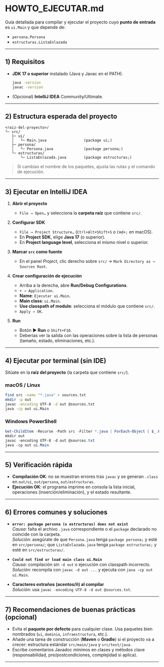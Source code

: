 # HOWTO_EJECUTAR.md

Guía detallada para compilar y ejecutar el proyecto cuyo **punto de entrada** es `ui.Main` y que depende de:
- `persona.Persona`
- `estructuras.ListaEnlazada`


---

## 1) Requisitos
- **JDK 17 o superior** instalado (Java y Javac en el PATH).
  ```bash
  java -version
  javac -version
  ```
- (Opcional) **IntelliJ IDEA** Community/Ultimate.

---

## 2) Estructura esperada del proyecto
```
<raiz-del-proyecto>/
└─ src/
   ├─ ui/
   │   └─ Main.java                 (package ui;)
   ├─ persona/
   │   └─ Persona.java              (package persona;)
   └─ estructuras/
       └─ ListaEnlazada.java        (package estructuras;)
```

> Si cambias el nombre de los paquetes, ajusta las rutas y el comando de ejecución.

---

## 3) Ejecutar en IntelliJ IDEA

1. **Abrir el proyecto**
   - `File → Open…` y selecciona la **carpeta raíz** que contiene `src/`.

2. **Configurar SDK**
   - `File → Project Structure…` (`Ctrl+Alt+Shift+S` o `Cmd+;` en macOS).
   - En **Project SDK**, elige **Java 17** (o superior).
   - En **Project language level**, selecciona el mismo nivel o superior.

3. **Marcar `src` como fuente**
   - En el panel *Project*, clic derecho sobre `src/` → `Mark Directory as → Sources Root`.

4. **Crear configuración de ejecución**
   - Arriba a la derecha, abre **Run/Debug Configurations**.
   - `+ → Application`.
   - **Name**: `Ejecutar ui.Main`.
   - **Main class**: `ui.Main`.
   - **Use classpath of module**: selecciona el módulo que contiene `src/`.
   - `Apply → OK`.

5. **Run**
   - Botón **▶ Run** o `Shift+F10`.
   - Deberías ver la salida con las operaciones sobre la lista de personas (tamaño, estado, eliminaciones, etc.).

---

## 4) Ejecutar por terminal (sin IDE)

Sitúate en la **raíz del proyecto** (la carpeta que contiene `src/`).

### macOS / Linux
```bash
find src -name "*.java" > sources.txt
mkdir -p out
javac -encoding UTF-8 -d out @sources.txt
java -cp out ui.Main
```

### Windows PowerShell
```powershell
Get-ChildItem -Recurse -Path src -Filter *.java | ForEach-Object { $_.FullName } > sources.txt
mkdir out
javac -encoding UTF-8 -d out @sources.txt
java -cp out ui.Main
```

---

## 5) Verificación rápida
- **Compilación OK**: no se muestran errores tras `javac` y se generan `.class` en `out/ui`, `out/persona`, `out/estructuras`.
- **Ejecución OK**: el programa imprime en consola la lista inicial, operaciones (inserción/eliminación), y el estado resultante.

---

## 6) Errores comunes y soluciones

- **`error: package persona (o estructuras) does not exist`**  
  *Causa*: falta el archivo `.java` correspondiente o el `package` declarado no coincide con la carpeta.  
  *Solución*: asegúrate de que `Persona.java` tenga `package persona;` y esté en `src/persona/`; que `ListaEnlazada.java` tenga `package estructuras;` y esté en `src/estructuras/`.

- **`Could not find or load main class ui.Main`**  
  *Causa*: compilación sin `-d out` o ejecución con classpath incorrecto.  
  *Solución*: recompila con `javac -d out ...` y ejecuta con `java -cp out ui.Main`.

- **Caracteres extraños (acentos/ñ) al compilar**  
  *Solución*: usa `javac -encoding UTF-8 -d out @sources.txt`.

---

## 7) Recomendaciones de buenas prácticas (opcional)
- Evita el **paquete por defecto** para cualquier clase. Usa paquetes bien nombrados (`ui`, `dominio`, `infraestructura`, etc.).
- Añade una tarea de construcción (**Maven** o **Gradle**) si el proyecto va a crecer: estructura estándar `src/main/java` y `src/test/java`.
- Escribe comentarios Javadoc mínimos en clases y métodos clave (responsabilidad, pre/postcondiciones, complejidad si aplica).

---

